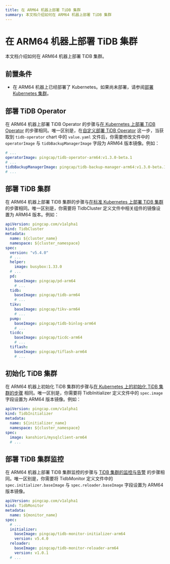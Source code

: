 ```yaml
---
title: 在 ARM64 机器上部署 TiDB 集群
summary: 本文档介绍如何在 ARM64 机器上部署 TiDB 集群
---
```


# 在 ARM64 机器上部署 TiDB 集群

本文档介绍如何在 ARM64 机器上部署 TiDB 集群。

## 前置条件

* 在 ARM64 机器上已经部署了 Kubernetes。如果尚未部署，请参阅[部署 Kubernetes 集群](deploy-tidb-operator.md#部署-kubernetes-集群)。

## 部署 TiDB Operator

在 ARM64 机器上部署 TiDB Operator 的步骤与[在 Kubernetes 上部署 TiDB Operator](deploy-tidb-operator.md) 的步骤相同。唯一区别是，在[自定义部署 TiDB Operator](deploy-tidb-operator.md#自定义部署-tidb-operator) 这一步，当获取到 `tidb-operator` chart 中的 `value.yaml` 文件后，你需要修改文件中的 `operatorImage` 与 `tidbBackupManagerImage` 字段为 ARM64 版本镜像。例如：

```yaml
# ...
operatorImage: pingcap/tidb-operator-arm64:v1.3.0-beta.1
# ...
tidbBackupManagerImage: pingcap/tidb-backup-manager-arm64:v1.3.0-beta.1
# ...
```

## 部署 TiDB 集群

在 ARM64 机器上部署 TiDB 集群的步骤与[在标准 Kubernetes 上部署 TiDB 集群](deploy-on-general-kubernetes.md) 的步骤相同。唯一区别是，你需要将 TidbCluster 定义文件中相关组件的镜像设置为 ARM64 版本。例如：

```yaml
apiVersion: pingcap.com/v1alpha1
kind: TidbCluster
metadata:
  name: ${cluster_name}
  namespace: ${cluster_namespace}
spec:
  version: "v5.4.0"
  # ...
  helper:
    image: busybox:1.33.0
  # ...
  pd:
    baseImage: pingcap/pd-arm64
    # ...
  tidb:
    baseImage: pingcap/tidb-arm64
    # ...
  tikv:
    baseImage: pingcap/tikv-arm64
    # ...
  pump:
    baseImage: pingcap/tidb-binlog-arm64
    # ...
  ticdc:
    baseImage: pingcap/ticdc-arm64
    # ...
  tiflash:
    baseImage: pingcap/tiflash-arm64
    # ...
```

## 初始化 TiDB 集群

在 ARM64 机器上初始化 TiDB 集群的步骤与[在 Kubernetes 上的初始化 TiDB 集群的步骤](initialize-a-cluster.md) 相同。唯一区别是，你需要将 TidbInitializer 定义文件中的 `spec.image` 字段设置为 ARM64 版本镜像。例如：

```yaml
apiVersion: pingcap.com/v1alpha1
kind: TidbInitializer
metadata:
  name: ${initializer_name}
  namespace: ${cluster_namespace}
spec:
  image: kanshiori/mysqlclient-arm64
  # ...
```

## 部署 TiDB 集群监控

在 ARM64 机器上部署 TiDB 集群监控的步骤与 [TiDB 集群的监控与告警](monitor-a-tidb-cluster.md) 的步骤相同。唯一区别是，你需要将 TidbMonitor 定义文件中的 `spec.initializer.baseImage` 与 `spec.reloader.baseImage` 字段设置为 ARM64 版本镜像。

```yaml
apiVersion: pingcap.com/v1alpha1
kind: TidbMonitor
metadata:
  name: ${monitor_name}
spec:
  # ...
  initializer:
    baseImage: pingcap/tidb-monitor-initializer-arm64
    version: v5.4.0
  reloader:
    baseImage: pingcap/tidb-monitor-reloader-arm64
    version: v1.0.1
  # ...
```